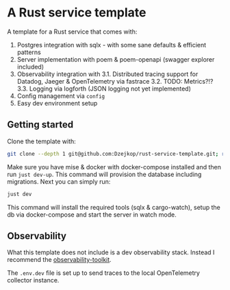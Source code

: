 # A Rust service template

A template for a Rust service that comes with:

1. Postgres integration with sqlx - with some sane defaults & efficient patterns
2. Server implementation with poem & poem-openapi (swagger explorer included)
3. Observability integration with
  3.1. Distributed tracing support for Datadog, Jaeger & OpenTelemetry via fastrace
  3.2. TODO: Metrics?!?
  3.3. Logging via logforth (JSON logging not yet implemented)
4. Config management via `config`
5. Easy dev environment setup

## Getting started

Clone the template with:

```bash
git clone --depth 1 git@github.com:Dzejkop/rust-service-template.git; rm -rf ./rust-service-template/.git
```

Make sure you have mise & docker with docker-compose installed and then run `just dev-up`. This command will provision the database including migrations. Next you can simply run:

```bash
just dev
```

This command will install the required tools (sqlx & cargo-watch), setup the db via docker-compose and start the server in watch mode.

## Observability

What this template does not include is a dev observability stack. Instead I recommend the [observability-toolkit](https://github.com/cbos/observability-toolkit).

The `.env.dev` file is set up to send traces to the local OpenTelemetry collector instance.

